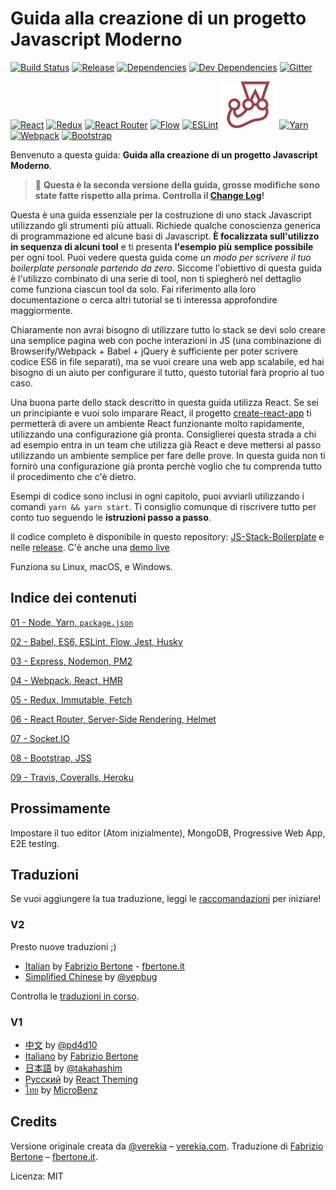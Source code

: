 # Guida alla creazione di un progetto Javascript Moderno

[![Build Status](https://travis-ci.org/verekia/js-stack-from-scratch.svg?branch=master)](https://travis-ci.org/verekia/js-stack-from-scratch)
[![Release](https://img.shields.io/github/release/verekia/js-stack-from-scratch.svg?style=flat-square)](https://github.com/verekia/js-stack-from-scratch/releases)
[![Dependencies](https://img.shields.io/david/verekia/js-stack-boilerplate.svg?style=flat-square)](https://david-dm.org/verekia/js-stack-boilerplate)
[![Dev Dependencies](https://img.shields.io/david/dev/verekia/js-stack-boilerplate.svg?style=flat-square)](https://david-dm.org/verekia/js-stack-boilerplate?type=dev)
[![Gitter](https://img.shields.io/gitter/room/js-stack-from-scratch/Lobby.svg?style=flat-square)](https://gitter.im/js-stack-from-scratch/)

[![React](/img/react-padded-90.png)](https://facebook.github.io/react/)
[![Redux](/img/redux-padded-90.png)](http://redux.js.org/)
[![React Router](/img/react-router-padded-90.png)](https://github.com/ReactTraining/react-router)
[![Flow](/img/flow-padded-90.png)](https://flowtype.org/)
[![ESLint](/img/eslint-padded-90.png)](http://eslint.org/)
[![Jest](/img/jest-padded-90.png)](https://facebook.github.io/jest/)
[![Yarn](/img/yarn-padded-90.png)](https://yarnpkg.com/)
[![Webpack](/img/webpack-padded-90.png)](https://webpack.github.io/)
[![Bootstrap](/img/bootstrap-padded-90.png)](http://getbootstrap.com/)

Benvenuto a questa guida: **Guida alla creazione di un progetto Javascript Moderno**.

> 🎉 **Questa è la seconda versione della guida, grosse modifiche sono state fatte rispetto alla prima. Controlla il [Change Log](/CHANGELOG.md)!**

Questa è una guida essenziale per la costruzione di uno stack Javascript utilizzando gli strumenti più attuali. Richiede qualche conoscienza generica di programmazione ed alcune basi di Javascript. **È focalizzata sull'utilizzo in sequenza di alcuni tool** e ti presenta **l'esempio più semplice possibile** per ogni tool. Puoi vedere questa guida come *un modo per scrivere il tuo boilerplate personale partendo da zero*. Siccome l'obiettivo di questa guida è l'utilizzo combinato di una serie di tool, non ti spiegherò nel dettaglio come funziona ciascun tool da solo. Fai riferimento alla loro documentazione o cerca altri tutorial se ti interessa approfondire maggiormente.

Chiaramente non avrai bisogno di utilizzare tutto lo stack se devi solo creare una semplice pagina web con poche interazioni in JS (una combinazione di Browserify/Webpack + Babel + jQuery è sufficiente per poter scrivere codice ES6 in file separati), ma se vuoi creare una web app scalabile, ed hai bisogno di un aiuto per configurare il tutto, questo tutorial farà proprio al tuo caso.

Una buona parte dello stack descritto in questa guida utilizza React. Se sei un principiante e vuoi solo imparare React, il progetto  [create-react-app](https://github.com/facebookincubator/create-react-app) ti permetterà di avere un ambiente React funzionante molto rapidamente, utilizzando una configurazione già pronta. Consiglierei questa strada a chi ad esempio entra in un team che utilizza già React e deve mettersi al passo utilizzando un ambiente semplice per fare delle prove. In questa guida non ti fornirò una configurazione già pronta perchè voglio che tu comprenda tutto il procedimento che c'è dietro.

Esempi di codice sono inclusi in ogni capitolo, puoi avviarli utilizzando i comandi `yarn && yarn start`. Ti consiglio comunque di riscrivere tutto per conto tuo seguendo le **istruzioni passo a passo**.

Il codice completo è disponibile in questo repository: [JS-Stack-Boilerplate](https://github.com/verekia/js-stack-boilerplate) e nelle [release](https://github.com/verekia/js-stack-from-scratch/releases). C'è anche una [demo live](https://js-stack.herokuapp.com/)

Funziona su Linux, macOS, e Windows.

## Indice dei contenuti

[01 - Node, Yarn, `package.json`](/tutorial/01-node-yarn-package-json.md#readme)

[02 - Babel, ES6, ESLint, Flow, Jest, Husky](/tutorial/02-babel-es6-eslint-flow-jest-husky.md#readme)

[03 - Express, Nodemon, PM2](/tutorial/03-express-nodemon-pm2.md#readme)

[04 - Webpack, React, HMR](/tutorial/04-webpack-react-hmr.md#readme)

[05 - Redux, Immutable, Fetch](/tutorial/05-redux-immutable-fetch.md#readme)

[06 - React Router, Server-Side Rendering, Helmet](/tutorial/06-react-router-ssr-helmet.md#readme)

[07 - Socket.IO](/tutorial/07-socket-io.md#readme)

[08 - Bootstrap, JSS](/tutorial/08-bootstrap-jss.md#readme)

[09 - Travis, Coveralls, Heroku](/tutorial/09-travis-coveralls-heroku.md#readme)

## Prossimamente

Impostare il tuo editor (Atom inizialmente), MongoDB, Progressive Web App, E2E testing.

## Traduzioni

Se vuoi aggiungere la tua traduzione, leggi le [raccomandazioni](/how-to-translate.md) per iniziare!

### V2

Presto nuove traduzioni ;)

- [Italian](https://github.com/fbertone/guida-javascript-moderno) by [Fabrizio Bertone](https://github.com/fbertone) - [fbertone.it](http://fbertone.it)
- [Simplified Chinese](https://github.com/yepbug/js-stack-from-scratch/) by [@yepbug](https://github.com/yepbug)

Controlla le [traduzioni in corso](https://github.com/verekia/js-stack-from-scratch/issues/147).

### V1

- [中文](https://github.com/pd4d10/js-stack-from-scratch) by [@pd4d10](http://github.com/pd4d10)
- [Italiano](https://github.com/fbertone/js-stack-from-scratch) by [Fabrizio Bertone](https://github.com/fbertone)
- [日本語](https://github.com/takahashim/js-stack-from-scratch) by [@takahashim](https://github.com/takahashim)
- [Русский](https://github.com/UsulPro/js-stack-from-scratch) by [React Theming](https://github.com/sm-react/react-theming)
- [ไทย](https://github.com/MicroBenz/js-stack-from-scratch) by [MicroBenz](https://github.com/MicroBenz)

## Credits

Versione originale creata da [@verekia](https://twitter.com/verekia) – [verekia.com](http://verekia.com/).
Traduzione di [Fabrizio Bertone](https://github.com/fbertone) – [fbertone.it](http://fbertone.it/).

Licenza: MIT
